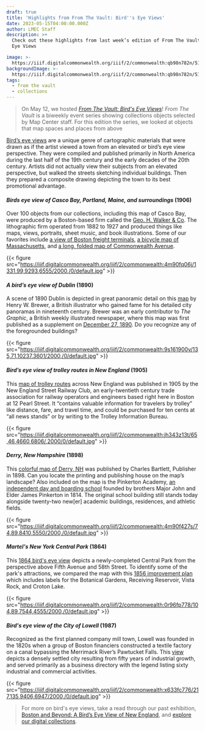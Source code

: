 ```yaml
---
draft: true
title: 'Highlights from From The Vault: Bird''s Eye Views'
date: 2023-05-15T04:00:00.000Z
author: LMEC Staff
description: >+
  Check out these highlights from last week’s edition of From The Vault: Bird's
  Eye Views

image: >-
  https://iiif.digitalcommonwealth.org/iiif/2/commonwealth:qb98n782n/519,665,6570,3694/1200,/0/default.jpg
backgroundImage: >-
  https://iiif.digitalcommonwealth.org/iiif/2/commonwealth:qb98n782n/519,665,6570,3694/1200,/0/default.jpg
tags:
  - from the vault
  - collections
---
```


> On May 12, we hosted *[From The Vault: Bird's Eye Views](https://www.leventhalmap.org/event/from-the-vault-collections-showing-bird-s-eye-views/)*! *From The Vault* is a biweekly event series showing collections objects selected by Map Center staff. For this edition the series, we looked at objects that map spaces and places from above

[Bird’s eye views](https://collections.leventhalmap.org/search?utf8=%E2%9C%93\&q=bird%27s+eye) are a unique genre of cartographic materials that were drawn as if the artist viewed a town from an elevated or bird’s eye view perspective. They were compiled and published primarily in North America during the last half of the 19th century and the early decades of the 20th century. Artists did not actually view their subjects from an elevated perspective, but walked the streets sketching individual buildings. Then they prepared a composite drawing depicting the town to its best promotional advantage. 

#### *Birds eye view of Casco Bay, Portland, Maine, and surroundings* (1906)

Over 100 objects from our collections, including this map of Casco Bay, were produced by a Boston-based firm called the [Geo. H. Walker & Co](https://bpl.bibliocommons.com/v2/search?query=Geo.%20H.%20Walker%20%26%20Co.\&searchType=author&_ga=2.30357495.959205786.1683907505-449556815.1683124406). The lithographic firm operated from 1882 to 1927 and produced things like maps, views, portraits, sheet music, and book illustrations. Some of our favorites include [a view of Boston freight terminals](https://collections.leventhalmap.org/search/commonwealth:df65xz27g), [a bicycle map of Massachusetts](https://collections.leventhalmap.org/search/commonwealth:ht250304s), and [a long, folded map of Commonwealth Avenue](https://collections.leventhalmap.org/search/commonwealth:1g05ht759). 

{{< figure src="https://iiif.digitalcommonwealth.org/iiif/2/commonwealth:4m90fq06j/1331,99,9293,6555/2000,/0/default.jpg" >}}

#### *A bird’s eye view of Dublin* (1890)

A scene of 1890 Dublin is depicted in great panoramic detail on this [map](https://collections.leventhalmap.org/search/commonwealth:9s1618999) by Henry W. Brewer, a British illustrator who gained fame for his detailed city panoramas in nineteenth century. Brewer was an early contributor to *The Graphic*, a British weekly illustrated newspaper, where this map was first published as a supplement on [December 27, 1890](https://www.britishnewspaperarchive.co.uk/search/results/1890-12-27?NewspaperTitle=The%2BGraphic\&IssueId=BL%2F9000057%2F18901227%2F\&County=London%2C%20England). Do you recognize any of the foregrounded buildings? 

{{< figure src="https://iiif.digitalcommonwealth.org/iiif/2/commonwealth:9s161900v/135,71,10237,3601/2000,/0/default.jpg" >}}

#### *Bird’s eye view of trolley routes in New England* (1905)

This [map of trolley routes](https://collections.leventhalmap.org/search/commonwealth:jh343z12j) across New England was published in 1905 by the New England Street Railway Club, an early-twentieth century trade association for railway operators and engineers based right here in Boston at 12 Pearl Street. It “contains valuable information for travelers by trolley” like distance, fare, and travel time, and could be purchased for ten cents at “all news stands” or by writing to the Trolley Information Bureau.

{{< figure src="https://iiif.digitalcommonwealth.org/iiif/2/commonwealth:jh343z13t/65,46,4660,6806/,2000/0/default.jpg" >}}

#### *Derry, New Hampshire* (1898)

This [colorful map of Derry, NH](https://collections.leventhalmap.org/search/commonwealth:4m90f426h) was published by Charles Bartlett, Publisher in 1898. Can you locate the printing and publishing house on the map’s landscape? Also included on the map is the Pinkerton Academy, [an independent day and boarding school](https://www.pinkertonacademy.org/about/history) founded by brothers Major John and Elder James Pinkerton in 1814. The original school building still stands today alongside twenty-two new\[er] academic buildings, residences, and athletic fields. 

{{< figure src="https://iiif.digitalcommonwealth.org/iiif/2/commonwealth:4m90f427s/74,89,8410,5550/2000,/0/default.jpg" >}}

#### *Martel's New York Central Park* (1864)

This [1864 bird's eye view](https://collections.leventhalmap.org/search/commonwealth:0r96fp760) depicts a newly-completed Central Park from the perspective above Fifth Avenue and 58th Street. To identify some of the park's attractions, we compared the map with this [1856 improvement plan](https://collections.leventhalmap.org/search/commonwealth:3f463279b#image) which includes labels for the Botanical Gardens, Receiving Reservoir, Vista Rock, and Croton Lake. 

{{< figure src="https://iiif.digitalcommonwealth.org/iiif/2/commonwealth:0r96fp778/104,89,7544,4555/2000,/0/default.jpg" >}}

#### *Bird's eye view of the City of Lowell* (1987)

Recognized as the first planned company mill town, Lowell was founded in the 1820s when a group of Boston financiers constructed a textile factory on a canal bypassing the Merrimack River’s Pawtucket Falls. This [view](https://collections.leventhalmap.org/search/commonwealth:x633fc76x) depicts a densely settled city resulting from fifty years of industrial growth, and served primarily as a business directory with the legend listing sixty industrial and commercial activities.

{{< figure src="https://iiif.digitalcommonwealth.org/iiif/2/commonwealth:x633fc776/217,135,9406,6947/2000,/0/default.jpg" >}}

> For more on bird's eye views, take a read through our past exhibition, [Boston and Beyond: A Bird’s Eye View of New England](https://collections.leventhalmap.org/exhibits/16), and [explore our digital collections](https://collections.leventhalmap.org/search?utf8=%E2%9C%93\&q=bird%27s+eye). 
